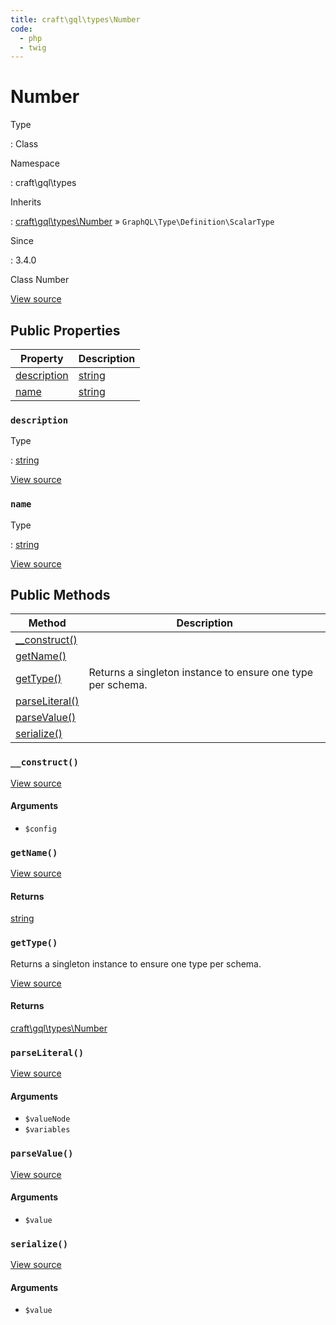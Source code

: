 ```yaml
---
title: craft\gql\types\Number
code:
  - php
  - twig
---
```


# Number

Type

:   Class

Namespace

:   craft\gql\types

Inherits

:   [craft\gql\types\Number](craft-gql-types-number.md) &raquo;
`GraphQL\Type\Definition\ScalarType`

Since

:   3.4.0



Class Number





[View source](https://github.com/craftcms/cms/blob/master/src/gql/types/Number.php)


## Public Properties

| Property                                             | Description
| ---------------------------------------------------- | ----------------------------------------------
| [description](craft-gql-types-number.md#description) | [string](http://php.net/language.types.string)
| [name](craft-gql-types-number.md#name)               | [string](http://php.net/language.types.string)

### `description`



Type

:   [string](http://php.net/language.types.string)







[View source](https://github.com/craftcms/cms/blob/master/src/gql/types/Number.php#L34)



### `name`



Type

:   [string](http://php.net/language.types.string)







[View source](https://github.com/craftcms/cms/blob/master/src/gql/types/Number.php#L29)







## Public Methods

| Method                                                          | Description
| --------------------------------------------------------------- | -----------------------------------------------------------
| [__construct()](craft-gql-types-number.md#method-construct)     |
| [getName()](craft-gql-types-number.md#method-getname)           |
| [getType()](craft-gql-types-number.md#method-gettype)           | Returns a singleton instance to ensure one type per schema.
| [parseLiteral()](craft-gql-types-number.md#method-parseliteral) |
| [parseValue()](craft-gql-types-number.md#method-parsevalue)     |
| [serialize()](craft-gql-types-number.md#method-serialize)       |

### `__construct()`










[View source](https://github.com/craftcms/cms/blob/master/src/gql/types/Number.php#L36-L39)


#### Arguments

- `$config`




### `getName()`










[View source](https://github.com/craftcms/cms/blob/master/src/gql/types/Number.php#L55-L58)



#### Returns

[string](http://php.net/language.types.string)



### `getType()`





Returns a singleton instance to ensure one type per schema.




[View source](https://github.com/craftcms/cms/blob/master/src/gql/types/Number.php#L46-L49)



#### Returns

[craft\gql\types\Number](craft-gql-types-number.md)



### `parseLiteral()`










[View source](https://github.com/craftcms/cms/blob/master/src/gql/types/Number.php#L96-L113)


#### Arguments

- `$valueNode`
- `$variables`




### `parseValue()`










[View source](https://github.com/craftcms/cms/blob/master/src/gql/types/Number.php#L84-L91)


#### Arguments

- `$value`




### `serialize()`










[View source](https://github.com/craftcms/cms/blob/master/src/gql/types/Number.php#L63-L79)


#### Arguments

- `$value`











